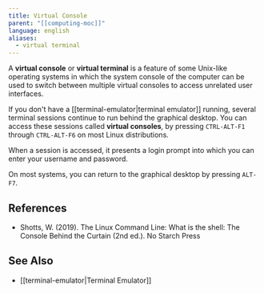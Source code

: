```yaml
---
title: Virtual Console
parent: "[[computing-moc]]"
language: english
aliases:
  - virtual terminal
---
```



A **virtual console** or **virtual terminal** is a feature of some Unix-like operating systems in which the system console of the computer can be used to switch between multiple virtual consoles to access unrelated user interfaces.

If you don't have a [[terminal-emulator|terminal emulator]] running, several terminal sessions continue to run behind the graphical desktop. You can access these sessions called **virtual consoles**, by pressing `CTRL-ALT-F1` through `CTRL-ALT-F6` on most Linux distributions.

When a session is accessed, it presents a login prompt into which you can enter your username and password.

On most systems, you can return to the graphical desktop by pressing `ALT-F7`.

## References

- Shotts, W. (2019). <span class="reference-title">The Linux Command Line: What is the shell: The Console Behind the Curtain (2nd ed.)</span>. No Starch Press

## See Also

- [[terminal-emulator|Terminal Emulator]]
